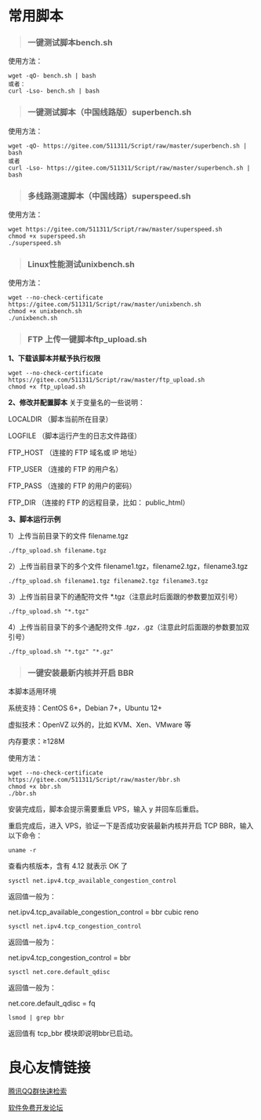 # 常用脚本
> ### 一键测试脚本bench.sh
使用方法：
```
wget -qO- bench.sh | bash
或者：
curl -Lso- bench.sh | bash
```

> ### 一键测试脚本（中国线路版）superbench.sh
使用方法：
```
wget -qO- https://gitee.com/511311/Script/raw/master/superbench.sh | bash
或者
curl -Lso- https://gitee.com/511311/Script/raw/master/superbench.sh | bash
```

> ### 多线路测速脚本（中国线路）superspeed.sh
使用方法：
```
wget https://gitee.com/511311/Script/raw/master/superspeed.sh
chmod +x superspeed.sh
./superspeed.sh
```

> ### Linux性能测试unixbench.sh
使用方法：
```
wget --no-check-certificate https://gitee.com/511311/Script/raw/master/unixbench.sh
chmod +x unixbench.sh
./unixbench.sh
```

> ### FTP 上传一键脚本ftp_upload.sh
 **1、下载该脚本并赋予执行权限** 
```
wget --no-check-certificate https://gitee.com/511311/Script/raw/master/ftp_upload.sh
chmod +x ftp_upload.sh
```
 **2、修改并配置脚本** 
关于变量名的一些说明：

LOCALDIR （脚本当前所在目录）

LOGFILE （脚本运行产生的日志文件路径）

FTP_HOST （连接的 FTP 域名或 IP 地址）

FTP_USER （连接的 FTP 的用户名）

FTP_PASS （连接的 FTP 的用户的密码）

FTP_DIR （连接的 FTP 的远程目录，比如： public_html）

 **3、脚本运行示例**

1）上传当前目录下的文件 filename.tgz

```
./ftp_upload.sh filename.tgz
```

2）上传当前目录下的多个文件 filename1.tgz，filename2.tgz，filename3.tgz

```
./ftp_upload.sh filename1.tgz filename2.tgz filename3.tgz
```

3）上传当前目录下的通配符文件 *.tgz（注意此时后面跟的参数要加双引号）

```
./ftp_upload.sh "*.tgz"
```

4）上传当前目录下的多个通配符文件 *.tgz，*.gz（注意此时后面跟的参数要加双引号）

```
./ftp_upload.sh "*.tgz" "*.gz"
```

> ### 一键安装最新内核并开启 BBR

本脚本适用环境

系统支持：CentOS 6+，Debian 7+，Ubuntu 12+

虚拟技术：OpenVZ 以外的，比如 KVM、Xen、VMware 等

内存要求：≥128M

使用方法：
```
wget --no-check-certificate https://gitee.com/511311/Script/raw/master/bbr.sh
chmod +x bbr.sh
./bbr.sh
```


安装完成后，脚本会提示需要重启 VPS，输入 y 并回车后重启。

重启完成后，进入 VPS，验证一下是否成功安装最新内核并开启 TCP BBR，输入以下命令：

```
uname -r
```

查看内核版本，含有 4.12 就表示 OK 了
```
sysctl net.ipv4.tcp_available_congestion_control
```
返回值一般为：

net.ipv4.tcp_available_congestion_control = bbr cubic reno

```
sysctl net.ipv4.tcp_congestion_control
```
返回值一般为：

net.ipv4.tcp_congestion_control = bbr

```
sysctl net.core.default_qdisc
```
返回值一般为：

net.core.default_qdisc = fq

```
lsmod | grep bbr
```
返回值有 tcp_bbr 模块即说明bbr已启动。



 # 良心友情链接

[腾讯QQ群快速检索](http://u.720life.cn/s/8cf73f7c)

[软件免费开发论坛](http://u.720life.cn/s/bbb01dc0)